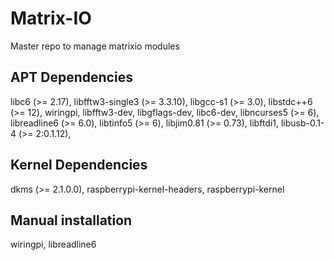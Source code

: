 # Matrix-IO

Master repo to manage matrixio modules

## APT Dependencies

libc6 (>= 2.17),
libfftw3-single3 (>= 3.3.10),
libgcc-s1 (>= 3.0),
libstdc++6 (>= 12),
wiringpi,
libfftw3-dev,
libgflags-dev,
libc6-dev,
libncurses5 (>= 6),
libreadline6 (>= 6.0),
libtinfo5 (>= 6),
libjim0.81 (>= 0.73),
libftdi1,
libusb-0.1-4 (>= 2:0.1.12),

## Kernel Dependencies

dkms (>= 2.1.0.0),
raspberrypi-kernel-headers,
raspberrypi-kernel

## Manual installation

wiringpi,
libreadline6


